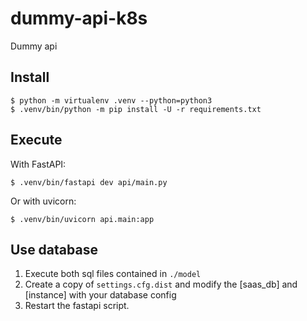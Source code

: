 # dummy-api-k8s

Dummy api

## Install
```
$ python -m virtualenv .venv --python=python3
$ .venv/bin/python -m pip install -U -r requirements.txt
```
## Execute

With FastAPI:
```
$ .venv/bin/fastapi dev api/main.py
```

Or with uvicorn:
```
$ .venv/bin/uvicorn api.main:app
```

## Use database

1. Execute both sql files contained in `./model`
2. Create a copy of `settings.cfg.dist` and modify the [saas_db] and [instance] with your database config
3. Restart the fastapi script.
